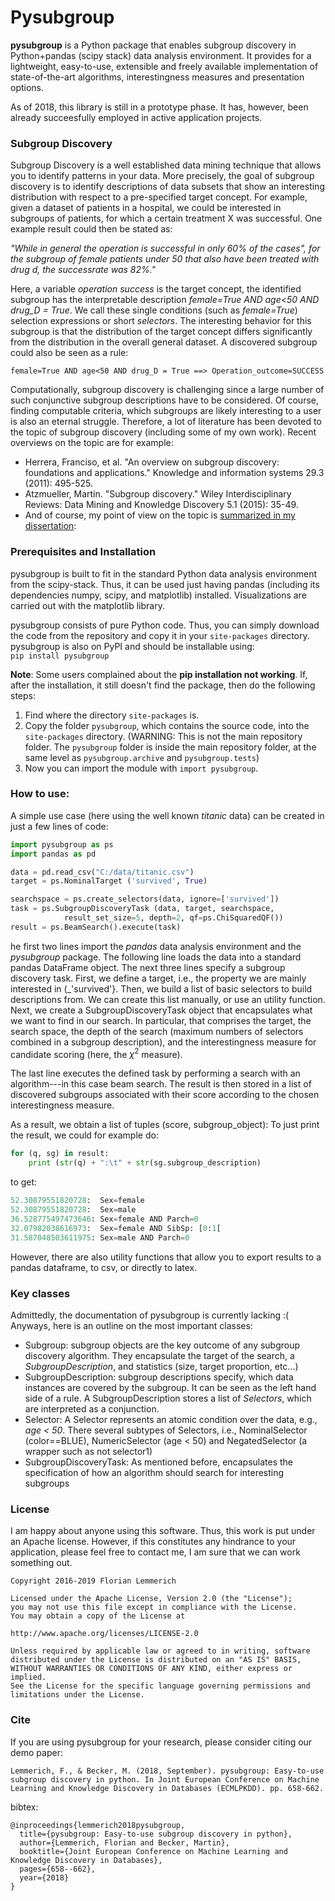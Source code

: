 # Pysubgroup

**pysubgroup** is a Python package that enables subgroup discovery in Python+pandas (scipy stack) data analysis environment. It provides for a lightweight, easy-to-use, extensible and freely available implementation of state-of-the-art algorithms, interestingness measures and presentation options.

As of 2018, this library is still in a prototype phase. It has, however, been already succeesfully employed in active application projects.

### Subgroup Discovery

Subgroup Discovery is a well established data mining technique that allows you to identify patterns in your data.
More precisely, the goal of subgroup discovery is to identify descriptions of data subsets that show an interesting distribution with respect to a pre-specified target concept.
For example, given a dataset of patients in a hospital, we could be interested in subgroups of patients, for which a certain treatment X was successful.
One example result could then be stated as:

_"While in general the operation is successful in only 60% of the cases", for the subgroup
of female patients under 50 that also have been treated with drug d, the successrate was 82%."_

Here, a variable _operation success_ is the target concept, the identified subgroup has the interpretable description _female=True AND age<50 AND drug_D = True_. We call these single conditions (such as _female=True_) selection expressions or short _selectors_.
The interesting behavior for this subgroup is that the distribution of the target concept differs significantly from the distribution in the overall general dataset.
A discovered subgroup could also be seen as a rule:
```
female=True AND age<50 AND drug_D = True ==> Operation_outcome=SUCCESS
```
Computationally, subgroup discovery is challenging since a large number of such conjunctive subgroup descriptions have to be considered. Of course, finding computable criteria, which subgroups are likely interesting to a user is also an eternal struggle. 
Therefore, a lot of literature has been devoted to the topic of subgroup discovery (including some of my own work). Recent overviews on the topic are for example:

* Herrera, Franciso, et al. "An overview on subgroup discovery: foundations and applications." Knowledge and information systems 29.3 (2011): 495-525.
* Atzmueller, Martin. "Subgroup discovery." Wiley Interdisciplinary Reviews: Data Mining and Knowledge Discovery 5.1 (2015): 35-49.
* And of course, my point of view on the topic is [summarized in my dissertation](https://opus.bibliothek.uni-wuerzburg.de/files/9781/Dissertation-Lemmerich.pdf):

### Prerequisites and Installation
pysubgroup is built to fit in the standard Python data analysis environment from the scipy-stack.
Thus, it can be used just having pandas (including its dependencies numpy, scipy, and matplotlib) installed. Visualizations are carried out with the matplotlib library.

pysubgroup consists of pure Python code. Thus, you can simply download the code from the repository and copy it in your `site-packages` directory.
pysubgroup is also on PyPI and should be installable using:  
`pip install pysubgroup`

**Note**: Some users complained about the **pip installation not working**.
If, after the installation, it still doesn't find the package, then do the following steps:
 1. Find where the directory `site-packages` is.
 2. Copy the folder `pysubgroup`, which contains the source code, into the `site-packages` directory. (WARNING: This is not the main repository folder. The `pysubgroup` folder is inside the main repository folder, at the same level as `pysubgroup.archive` and `pysubgroup.tests`)
 3. Now you can import the module with `import pysubgroup`.

### How to use:
A simple use case (here using the well known _titanic_ data) can be created in just a few lines of code:

```python
import pysubgroup as ps
import pandas as pd

data = pd.read_csv("C:/data/titanic.csv")
target = ps.NominalTarget ('survived', True)

searchspace = ps.create_selectors(data, ignore=['survived'])
task = ps.SubgroupDiscoveryTask (data, target, searchspace, 
            result_set_size=5, depth=2, qf=ps.ChiSquaredQF())
result = ps.BeamSearch().execute(task)
```
he first two lines import the _pandas_ data analysis environment and the _pysubgroup_ package.
The following line loads the data into a standard pandas DataFrame object. The next three lines specify a subgroup discovery task. 
First, we define a target, i.e., the property we are mainly interested in (_'survived'}.
Then, we build a list of basic selectors to build descriptions from. We can create this list manually, or use an utility function.
Next, we create a SubgroupDiscoveryTask object that encapsulates what we want to find in our search.
In particular, that comprises the target, the search space, the depth of the search (maximum numbers of selectors combined in a subgroup description), and the interestingness measure for candidate scoring (here, the $\chi^2$ measure).

The last line executes the defined task by performing a search with an algorithm---in this case beam search. The result is then stored in a list of discovered subgroups associated with their score according to the chosen interestingness measure.

As a result, we obtain a list of tuples (score, subgroup_object):
To just print the result, we could for example do:

```python
for (q, sg) in result:
    print (str(q) + ":\t" + str(sg.subgroup_description)
```

to get:
```python
52.30879551820728:	Sex=female
52.30879551820728:	Sex=male
36.528775497473646:	Sex=female AND Parch=0
32.07982038616973:	Sex=female AND SibSp: [0:1[
31.587048503611975:	Sex=male AND Parch=0
```
However, there are also utility functions that allow you to export results to a pandas dataframe, to csv, or directly to latex.

### Key classes
Admittedly, the documentation of pysubgroup is currently lacking :(
Anyways, here is an outline on the most important classes:
* Subgroup: subgroup objects are the key outcome of any subgroup discovery algorithm. They encapsulate the target of the search, a _SubgroupDescription_, and statistics (size, target proportion, etc...)
* SubgroupDescription: subgroup descriptions specify, which data instances are covered by the subgroup. It can be seen as the left hand side of a rule. A SubgroupDescription stores a list of _Selectors_, which are interpreted as a conjunction.
* Selector: A Selector represents an atomic condition over the data, e.g., _age < 50_. There several subtypes of Selectors, i.e., NominalSelector (color==BLUE), NumericSelector (age < 50) and NegatedSelector (a wrapper such as not selector1)
* SubgroupDiscoveryTask: As mentioned before, encapsulates the specification of how an algorithm should search for interesting subgroups



### License
I am happy about anyone using this software. Thus, this work is put under an Apache license. However, if this constitutes
any hindrance to your application, please feel free to contact me, I am sure that we can work something out.

    Copyright 2016-2019 Florian Lemmerich
        
    Licensed under the Apache License, Version 2.0 (the "License");
    you may not use this file except in compliance with the License.
    You may obtain a copy of the License at

    http://www.apache.org/licenses/LICENSE-2.0

    Unless required by applicable law or agreed to in writing, software
    distributed under the License is distributed on an "AS IS" BASIS,
    WITHOUT WARRANTIES OR CONDITIONS OF ANY KIND, either express or implied.
    See the License for the specific language governing permissions and
    limitations under the License.
    
### Cite
If you are using pysubgroup for your research, please consider citing our demo paper:
        
    Lemmerich, F., & Becker, M. (2018, September). pysubgroup: Easy-to-use subgroup discovery in python. In Joint European Conference on Machine Learning and Knowledge Discovery in Databases (ECMLPKDD). pp. 658-662.
    
bibtex:
  
    @inproceedings{lemmerich2018pysubgroup,
      title={pysubgroup: Easy-to-use subgroup discovery in python},
      author={Lemmerich, Florian and Becker, Martin},
      booktitle={Joint European Conference on Machine Learning and Knowledge Discovery in Databases},
      pages={658--662},
      year={2018}
    }
